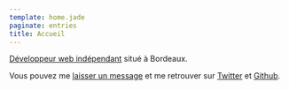 ```yaml
---
template: home.jade
paginate: entries
title: Accueil
---
```


[Développeur web indépendant](/pages/freelance) situé à Bordeaux.

Vous pouvez me [laisser un message](/pages/contact) et me retrouver sur [Twitter](http://twitter.com/mmai) et [Github](http://github.com/mmai).
